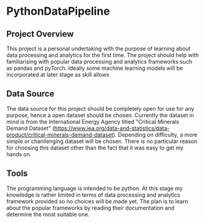 # PythonDataPipeline

## Project Overview
This project is a personal undertaking with the purpose of learning about data processing and analytics for the first time. The project should help with familiarising with popular data processing and analytics frameworks such as pandas and pyTorch. Ideally some machine learning models will be incorporated at later stage as skill allows

## Data Source
The data source for this project should be completely open for use for any purpose, hence a open dataset should be chosen. Currently the dataset in mind is from the International Energy Agency titied "Critical Minerals Demand Dataset" (https://www.iea.org/data-and-statistics/data-product/critical-minerals-demand-dataset). Depending on difficulty, a more simple or chanllenging dataset will be chosen. There is no particular reason for choosing this dataset other than the fact that it was easy to get my hands on.

## Tools
The programming language is intended to be python. At this stage my knowledge is rather limited in terms of data processing and analytics framework provided so no choices will be made yet. The plan is to learn about the popular frameworks by reading their documentation and determine the most suitable one. 
